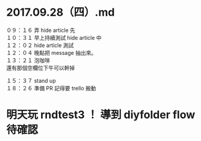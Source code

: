 # 2017.09.28（四）.md

０９：１６ 弄 hide article 先  
１０：３１ 早上持續測試 hide article 中  
１２：０２ hide article 測試  
１２：０４ 晚點把 message 抽出來。  
１３：２１ 泡咖啡  
還有那個空欄位下午可以幹掉  

１５：３７ stand up  
１８：２６ 準備 PR 記得要 trello 搬動  

# 明天玩 rndtest3 ！ 導到 diyfolder  flow待確認
